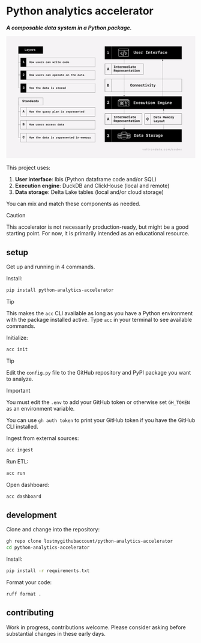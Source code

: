 # Python analytics accelerator

***A composable data system in a Python package.***

![layers](img/layers.png)

This project uses:

1. **User interface**: Ibis (Python dataframe code and/or SQL)
2. **Execution engine**: DuckDB and ClickHouse (local and remote)
3. **Data storage**: Delta Lake tables (local and/or cloud storage)

You can mix and match these components as needed.

> [!CAUTION]
> This accelerator is not necessarily production-ready, but might be a good starting point. For now, it is primarily intended as an educational resource.

## setup

Get up and running in 4 commands.

Install:

```bash
pip install python-analytics-accelerator
```

> [!TIP]
> This makes the `acc` CLI available as long as you have a Python environment with the package installed active. Type `acc` in your terminal to see available commands.

>
Initialize:

```bash
acc init
```

> [!TIP]
> Edit the `config.py` file to the GitHub repository and PyPI package you want to analyze.

> [!IMPORTANT]
> You must edit the `.env` to add your GitHub token or otherwise set `GH_TOKEN` as an environment variable.
>
> You can use `gh auth token` to print your GitHub token if you have the GitHub CLI installed.

Ingest from external sources:

```bash
acc ingest
```

Run ETL:

```bash
acc run
```

Open dashboard:

```bash
acc dashboard
```

## development

Clone and change into the repository:

```bash
gh repo clone lostmygithubaccount/python-analytics-accelerator
cd python-analytics-accelerator
```

Install:

```bash
pip install -r requirements.txt
```

Format your code:

```bash
ruff format .
```

## contributing

Work in progress, contributions welcome. Please consider asking before substantial changes in these early days.
